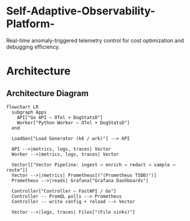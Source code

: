 # Self-Adaptive-Observability-Platform-
Real-time anomaly-triggered telemetry control for cost optimization and debugging efficiency.

# Architecture 

## Architecture Diagram

```mermaid
flowchart LR
  subgraph Apps
    API["Go API — OTel + DogStatsD"]
    Worker["Python Worker — OTel + DogStatsD"]
  end

  LoadGen["Load Generator (k6 / wrk)"] --> API

  API -->|metrics, logs, traces| Vector
  Worker -->|metrics, logs, traces| Vector

  Vector[["Vector Pipeline: ingest → enrich → redact → sample → route"]]
  Vector -->|/metrics| Prometheus[("(Prometheus TSDB)")]
  Prometheus -->|reads| Grafana["Grafana Dashboards"]

  Controller["Controller — FastAPI / Go"]
  Controller -- PromQL polls --> Prometheus
  Controller -- write config + reload --> Vector

  Vector -->|logs, traces| Files["(File sinks)"]
```

